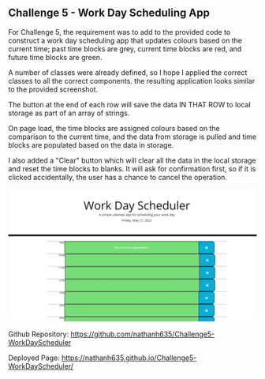 ## Challenge 5 - Work Day Scheduling App

For Challenge 5, the requirement was to add to the provided code to construct a work day scheduling app that updates colours based on the current time; past time blocks are grey, current time blocks are red, and future time blocks are green.

A number of classes were already defined, so I hope I applied the correct classes to all the correct components. the resulting application looks similar to the provided screenshot.

The button at the end of each row will save the data IN THAT ROW to local storage as part of an array of strings. 

On page load, the time blocks are assigned colours based on the comparison to the current time, and the data from storage is pulled and time blocks are populated based on the data in storage.

I also added a "Clear" button which will clear all the data in the local storage and reset the time blocks to blanks. It will ask for confirmation first, so if it is clicked accidentally, the user has a chance to cancel the operation.


![Screenshot of application](./assets/images/scheduler-screenshot.PNG)

Github Repository: https://github.com/nathanh635/Challenge5-WorkDayScheduler

Deployed Page: https://nathanh635.github.io/Challenge5-WorkDayScheduler/